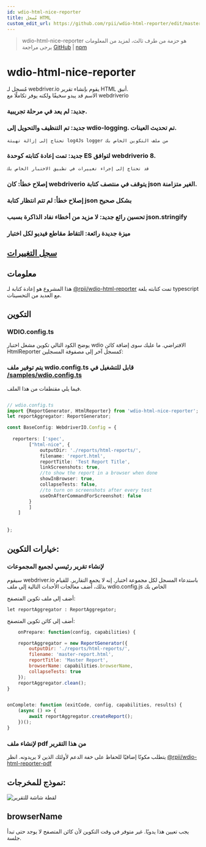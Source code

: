 ```yaml
---
id: wdio-html-nice-reporter
title: مُسجل HTML
custom_edit_url: https://github.com/rpii/wdio-html-reporter/edit/master/README.md
---
```



> wdio-html-nice-reporter هو حزمة من طرف ثالث، لمزيد من المعلومات يرجى مراجعة [GitHub](https://github.com/rpii/wdio-html-reporter) | [npm](https://www.npmjs.com/package/wdio-html-nice-reporter)
 # wdio-html-nice-reporter

مُسجل لـ webdriver.io يقوم بإنشاء تقرير HTML أنيق.  
الاسم قد يبدو سخيفًا ولكنه يوفر تكاملًا مع webdriverio

### جديد: لم يعد في مرحلة تجريبية.

### جديد: تم التنظيف والتحويل إلى wdio-logging. تم تحديث العينات.
    تحتاج إلى إزالة تهيئة log4Js logger من ملف التكوين الخاص بك

### جديد: تمت إعادة كتابته كوحدة ES لتوافق webdriverio 8.
    قد تحتاج إلى إجراء تغييرات في تطبيق الاختبار الخاص بك

### إصلاح خطأ: كان webdriverio يتوقف في منتصف كتابة json الغير متزامنة.

### إصلاح خطأ: لم تتم انتظار كتابة json بشكل صحيح

### تحسين رائع جديد: لا مزيد من أخطاء نفاد الذاكرة بسبب json.stringify

### ميزة جديدة رائعة: التقاط مقاطع فيديو لكل اختبار


## [سجل التغييرات](https://github.com/rpii/wdio-html-reporter/blob/master/changes.md)

## معلومات

هذا المشروع هو إعادة كتابة لـ [@rpii/wdio-html-reporter](https://www.npmjs.com/package/wdio-html-reporter)
تمت كتابته بلغة typescript مع العديد من التحسينات.



## التكوين

### WDIO.config.ts

يوضح الكود التالي تكوين مشغل اختبار wdio الافتراضي. ما عليك سوى إضافة كائن HtmlReporter كمسجل آخر إلى مصفوفة المسجلين:

### يتم توفير ملف wdio.config.ts قابل للتشغيل في [/samples/wdio.config.ts](https://github.com/rpii/wdio-html-reporter/blob/master//samples/wdio.config.ts)

فيما يلي مقتطفات من هذا الملف.

```typescript

// wdio.config.ts
import {ReportGenerator, HtmlReporter} from 'wdio-html-nice-reporter';
let reportAggregator: ReportGenerator;

const BaseConfig: WebdriverIO.Config = {
    
  reporters: ['spec',
        ["html-nice", {
            outputDir: './reports/html-reports/',
            filename: 'report.html',
            reportTitle: 'Test Report Title',
            linkScreenshots: true,
            //to show the report in a browser when done
            showInBrowser: true,
            collapseTests: false,
            //to turn on screenshots after every test
            useOnAfterCommandForScreenshot: false
        }
        ]
    ]
    
 
};
```
## خيارات التكوين:
  
### لإنشاء تقرير رئيسي لجميع المجموعات

سيقوم webdriver.io باستدعاء المسجل لكل مجموعة اختبار. إنه لا يجمع التقارير. للقيام بذلك، أضف معالجات الأحداث التالية إلى ملف wdio.config.js الخاص بك

أضف إلى ملف تكوين المتصفح:
```
let reportAggregator : ReportAggregator;
```
أضف إلى كائن تكوين المتصفح:
```javascript
    onPrepare: function(config, capabilities) {

    reportAggregator = new ReportGenerator({
        outputDir: './reports/html-reports/',
        filename: 'master-report.html',
        reportTitle: 'Master Report',
        browserName: capabilities.browserName,
        collapseTests: true
    });
    reportAggregator.clean();
}


onComplete: function (exitCode, config, capabilities, results) {
    (async () => {
        await reportAggregator.createReport();
    })();
}


``` 


  
### لإنشاء ملف pdf من هذا التقرير

يتطلب مكونًا إضافيًا للحفاظ على خفة الدعم لأولئك الذين لا يريدونه.
انظر [@rpii/wdio-html-reporter-pdf](https://www.npmjs.com/package/@rpii/wdio-html-reporter-pdf)


## نموذج للمخرجات:

![لقطة شاشة للتقرير](https://github.com/rpii/wdio-html-reporter/blob/master/TestReport.png)

## browserName

يجب تعيين هذا يدويًا. غير متوفر في وقت التكوين لأن كائن المتصفح لا يوجد حتى تبدأ جلسة.